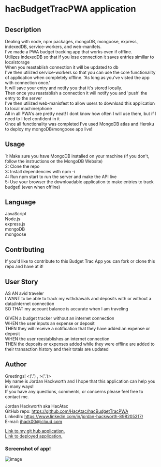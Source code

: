<h1>hacBudgetTracPWA application<h1>

<h2>Description</h2>
  <p>Dealing with node, npm packages, mongoDB, mongoose, express, indexedDB, service-workers, and web-manifets.</br> 
I've made a  PWA budget tracking app that works even if offline. </br>
 Utilizes indexedDB so that if you lose connection it saves entries similiar to localstorage</br> 
 When you reastablish connection it will be updated to db </br> 
 I've then utilized service-workers so that you can use the core functionality of application when completely offline. 'As long as you've visted the app with connection once.' </br>
 It will save your entry and notify you that it's stored locally.  </br>
 Then once you reastablish a connection it will notify you and 'push' the entry to the server </br>
 I've then utilized web-manisfest to allow users to download this application to local machine/phone </br>
 All in all PWA's are pretty neat! I dont know how often I will use them, but if I need to I feel confident in it </br>
 Once all functionality was completed I've used MongoDB atlas and Heroku to deploy my mongoDB/mongoose app live! </br>
 </p>

## Usage

1: Make sure you have MongoDB installed on your machine (if you don't, follow the instructions on the MongoDB Website)</br>
2: Clone the repo </br>
3: Install dependencies with npm -i </br>
4: Run npm start to run the server and make the API live </br>
5: Use your browser the downloadable application to make entries to track budget! (even when offline) </br>

## Language

JavaScript </br>
Node.js </br>
express.js </br>
mongoDB </br>
mongoose </br>

## Contributing

If you'd like to contribute to this Budget Trac App you can fork or clone this repo and have at it! </br>

## User Story

AS AN avid traveler </br>
I WANT to be able to track my withdrawals and deposits with or without a data/internet connection </br>
SO THAT my account balance is accurate when I am traveling </br>

GIVEN a budget tracker without an internet connection </br>
WHEN the user inputs an expense or deposit </br>
THEN they will receive a notification that they have added an expense or deposit </br>
WHEN the user reestablishes an internet connection </br>
THEN the deposits or expenses added while they were offline are added to their transaction history and their totals are updated </br>

## Author

Greetings! <('.') , >('.')> </br>
My name is Jordan Hackworth and I hope that this application can help you in many ways! </br>
If you have any questions, comments, or concerns please feel free to contact me. </br>

Jordan Hackworth aka HacAtac </br>
GitHub repo: https://github.com/HacAtac/hacBudgetTracPWA </br>
LinkedIn: https://www.linkedin.com/in/jordan-hackworth-898205217/ </br>
E-mail: jhack00@icloud.com </br>

<a href ="https://github.com/HacAtac/hacBudgetTracPWA" target="_blank">Link to my git hub application.</a></br>
<a href ="https://hacbudget.herokuapp.com/" target="_blank">Link to deployed application.</a>

<h3>Screenshot of app!</h3>

![image](https://user-images.githubusercontent.com/87215152/145688744-0a5c6359-f3b5-4044-a207-63859445e1b8.png)
